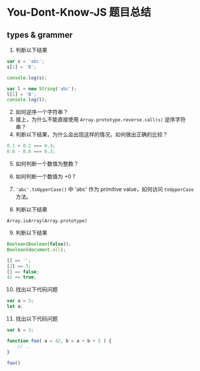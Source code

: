 # You-Dont-Know-JS 题目总结

## types & grammer

1. 判断以下结果

``` js
var s = 'abc';
s[1] = 'B';

console.log(s);

var l = new String('abc');
l[1] = 'B';
console.log(l);
```

2. 如何逆序一个字符串？
3. 接上，为什么不能直接使用 `Array.prototype.reverse.call(s)` 逆序字符串？
4. 判断以下结果，为什么会出现这样的情况，如何做出正确的比较？

``` js
0.1 + 0.2 === 0.3;
0.8 - 0.6 === 0.3;
```
5. 如何判断一个数值为整数？
6. 如何判断一个数值为 +0？
7. `'abc'.toUpperCase()` 中 'abc' 作为 primitive value，如何访问 `toUpperCase` 方法。

8. 判断以下结果

```
Array.isArray(Array.prototype)
```

9. 判断以下结果

``` js
Boolean(Boolean(false));
Boolean(document.all);

[] == '';
[3] == 3;
[] == false;
42 == true;
```

10. 找出以下代码问题

``` js
var a = 3;
let a;
```

11. 找出以下代码问题

``` js
var b = 3;

function foo( a = 42, b = a + b + 5 ) {
    // ..
}

foo()
```
